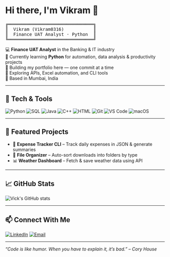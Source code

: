 # Hi there, I'm Vikram 👋

<p align="center">
<pre>
╔════════════════════════════════╗
║  Vikram (Vikram0316)           ║
║  Finance UAT Analyst · Python  ║
╚════════════════════════════════╝
</pre>
</p>

💻 **Finance UAT Analyst** in the Banking & IT industry  
🚀 Currently learning **Python** for automation, data analysis & productivity projects  
📂 Building my portfolio here — one commit at a time  
🌱 Exploring APIs, Excel automation, and CLI tools  
📍 Based in Mumbai, India  

---

## 🔧 Tech & Tools
![Python](https://img.shields.io/badge/-Python-3776AB?style=flat&logo=python&logoColor=white)
![SQL](https://img.shields.io/badge/-SQL-4479A1?style=flat&logo=MySQL&logoColor=white)
![Java](https://img.shields.io/badge/-Java-007396?style=flat&logo=java&logoColor=white)
![C++](https://img.shields.io/badge/-C++-00599C?style=flat&logo=c%2B%2B&logoColor=white)
![HTML](https://img.shields.io/badge/-HTML5-E34F26?style=flat&logo=html5&logoColor=white)
![Git](https://img.shields.io/badge/-Git-F05032?style=flat&logo=git&logoColor=white)
![VS Code](https://img.shields.io/badge/-VS%20Code-007ACC?style=flat&logo=visual-studio-code&logoColor=white)
![macOS](https://img.shields.io/badge/-macOS-000000?style=flat&logo=apple&logoColor=white)

---

## 📌 Featured Projects
- 🧾 **Expense Tracker CLI** – Track daily expenses in JSON & generate summaries  
- 📂 **File Organizer** – Auto-sort downloads into folders by type  
- 📊 **Weather Dashboard** – Fetch & save weather data using API  

---

## 📈 GitHub Stats
![Vick's GitHub stats](https://github-readme-stats.vercel.app/api?username=Vikram0316&show_icons=true&theme=default)

---

## 📫 Connect With Me
[![LinkedIn](https://img.shields.io/badge/-LinkedIn-0077B5?style=flat&logo=linkedin&logoColor=white)](https://www.linkedin.com/in/vikram-mistry-0804/)
[![Email](https://img.shields.io/badge/-Email-D14836?style=flat&logo=gmail&logoColor=white)](mailto:mvikram43@gmail.com)

---
*“Code is like humor. When you have to explain it, it’s bad.” – Cory House*

<!---
Vikram0316/Vikram0316 is a ✨ special ✨ repository because its `README.md` (this file) appears on your GitHub profile.
You can click the Preview link to take a look at your changes.
--->

